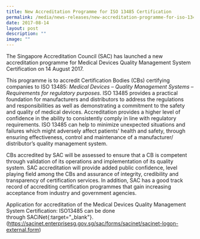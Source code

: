 ```yaml
---
title: New Accreditation Programme for ISO 13485 Certification
permalink: /media/news-releases/new-accreditation-programme-for-iso-13485-certification/
date: 2017-08-14
layout: post
description: ""
image: ""
---
```

The Singapore Accreditation Council (SAC) has launched a new accreditation programme for Medical Devices Quality Management System Certification on 14 August 2017.

This programme is to accredit Certification Bodies (CBs) certifying companies to ISO 13485: _Medical Devices – Quality Management Systems – Requirements for regulatory purposes_. ISO 13485 provides a practical foundation for manufacturers and distributors to address the regulations and responsibilities as well as demonstrating a commitment to the safety and quality of medical devices. Accreditation provides a higher level of confidence in the ability to consistently comply in line with regulatory requirements. ISO 13485 can help to minimize unexpected situations and failures which might adversely affect patients' health and safety, through ensuring effectiveness, control and maintenance of a manufacturer/ distributor’s quality management system.

CBs accredited by SAC will be assessed to ensure that a CB is competent through validation of its operations and implementation of its quality system. SAC accreditation will provide added public confidence, level playing field among the CBs and assurance of integrity, credibility and transparency of certification services. In addition, SAC has a good track record of accrediting certification programmes that gain increasing acceptance from industry and government agencies.

Application for accreditation of the Medical Devices Quality Management System Certification: ISO13485 can be done through SACiNet{:target="\_blank"}.
(https://sacinet.enterprisesg.gov.sg/sac/forms/sacinet/sacinet-logon-external.form)
